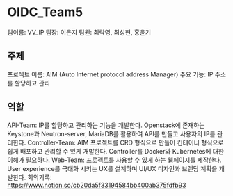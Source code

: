 # OIDC_Team5
팀이름: VV_IP
팀장: 이은지
팀원: 최락영, 최성현, 홍윤기

## 주제
프로젝트 이름: AIM (Auto Internet protocol address Manager)
주요 기능: IP 주소를 할당하고 관리

## 역할
API-Team: IP를 할당하고 관리하는 기능을 개발한다. Openstack에 존재하는 Keystone과 Neutron-server, MariaDB를 활용하여 API를 만들고 사용자의 IP를 관리한다.
Controller-Team: AIM 프로젝트를 CRD 형식으로 만들어 컨테이너 형식으로 쉽게 배포하고 관리할 수 있게 개발한다. Controller를 Docker와 Kubernetes에 대한 이해가 필요하다.
Web-Team: 프로젝트를 사용할 수 있게 하는 웹페이지를 제작한다. User experience를 극대화 시키는 UX를 설계하며 UI/UX 디자인과 브랜딩 계획을 개발한다.
회의기록: https://www.notion.so/cb20da5f33194584bb400ab375fdfb93
